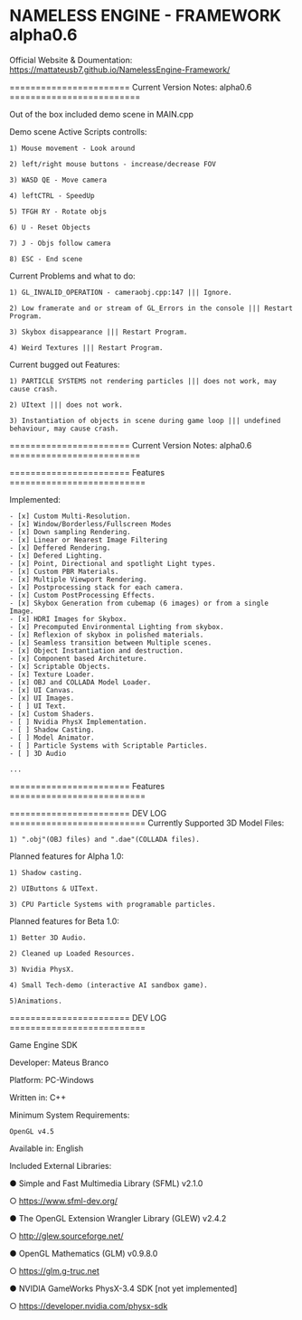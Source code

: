 # NAMELESS ENGINE - FRAMEWORK alpha0.6

Official Website & Doumentation: https://mattateusb7.github.io/NamelessEngine-Framework/

======================= Current Version Notes: alpha0.6 =========================

Out of the box included demo scene in MAIN.cpp

Demo scene Active Scripts controlls:

	1) Mouse movement - Look around
	
	2) left/right mouse buttons - increase/decrease FOV
	
	3) WASD QE - Move camera
	
	4) leftCTRL - SpeedUp
	
	5) TFGH RY - Rotate objs
	
	6) U - Reset Objects
	
	7) J - Objs follow camera
	
	8) ESC - End scene

Current Problems and what to do:
	
	1) GL_INVALID_OPERATION - cameraobj.cpp:147 ||| Ignore.
	
	2) Low framerate and or stream of GL_Errors in the console ||| Restart Program.
	
	3) Skybox disappearance ||| Restart Program.
	
	4) Weird Textures ||| Restart Program.
	
Current bugged out Features:

	1) PARTICLE SYSTEMS not rendering particles ||| does not work, may cause crash.
	
	2) UItext ||| does not work.
	
	3) Instantiation of objects in scene during game loop ||| undefined behaviour, may cause crash.
	
======================= Current Version Notes: alpha0.6 =========================

======================= Features ==========================

Implemented:

	- [x] Custom Multi-Resolution.
	- [x] Window/Borderless/Fullscreen Modes
	- [x] Down sampling Rendering.
	- [x] Linear or Nearest Image Filtering
	- [x] Deffered Rendering.
	- [x] Defered Lighting.
	- [x] Point, Directional and spotlight Light types.
	- [x] Custom PBR Materials.
	- [x] Multiple Viewport Rendering.
	- [x] Postprocessing stack for each camera.
	- [x] Custom PostProcessing Effects.
	- [x] Skybox Generation from cubemap (6 images) or from a single Image.
	- [x] HDRI Images for Skybox.
	- [x] Precomputed Environmental Lighting from skybox.
	- [x] Reflexion of skybox in polished materials.
	- [x] Seamless transition between Multiple scenes.
	- [x] Object Instantiation and destruction.
	- [x] Component based Architeture.
	- [x] Scriptable Objects.
	- [x] Texture Loader.
	- [x] OBJ and COLLADA Model Loader.
	- [x] UI Canvas.
	- [x] UI Images.
	- [ ] UI Text.
	- [x] Custom Shaders.
	- [ ] Nvidia PhysX Implementation.
	- [ ] Shadow Casting.
	- [ ] Model Animator.
	- [ ] Particle Systems with Scriptable Particles.
	- [ ] 3D Audio
	
	...
======================= Features ==========================

======================= DEV LOG ==========================
Currently Supported 3D Model Files: 

	1) ".obj"(OBJ files) and ".dae"(COLLADA files).
	
Planned features for Alpha 1.0:

	1) Shadow casting.
	
	2) UIButtons & UIText.
	
	3) CPU Particle Systems with programable particles.

Planned features for Beta 1.0:
	
	1) Better 3D Audio.

	2) Cleaned up Loaded Resources.
	
	3) Nvidia PhysX.
	
	4) Small Tech-demo (interactive AI sandbox game).
	
	5)Animations.

======================= DEV LOG ==========================

Game Engine SDK

Developer: Mateus Branco

Platform: PC-Windows

Written in: C++

Minimum System Requirements: 

	OpenGL v4.5

Available in: English

Included External Libraries: 

●	Simple and Fast Multimedia Library  (SFML) v2.1.0

○	https://www.sfml-dev.org/

●	The OpenGL Extension Wrangler Library (GLEW) v2.4.2

○	http://glew.sourceforge.net/

●	OpenGL Mathematics (GLM) v0.9.8.0

○	https://glm.g-truc.net

●	NVIDIA GameWorks PhysX-3.4 SDK [not yet implemented]

○	https://developer.nvidia.com/physx-sdk
